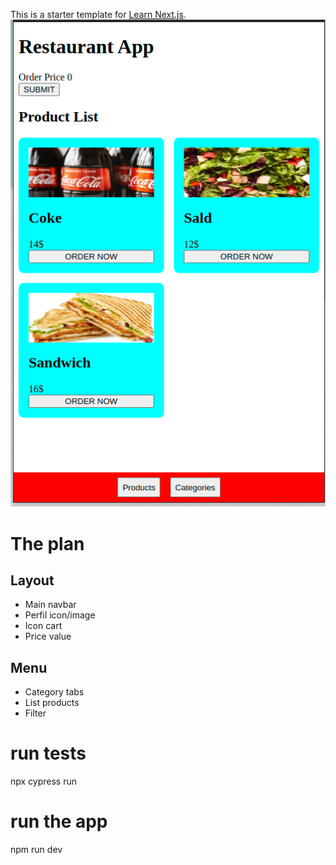 This is a starter template for [Learn Next.js](https://nextjs.org/learn).
![Cart page](https://github.com/kapit4n/next-vendei/blob/main/assets/next-vendei-menu.png?raw=true)

# The plan
## Layout
- Main navbar
- Perfil icon/image
- Icon cart
- Price value

## Menu
- Category tabs
- List products
- Filter

# run tests
npx cypress run

# run the app
npm run dev
